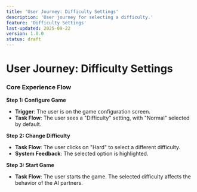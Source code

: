 ```yaml
---
title: 'User Journey: Difficulty Settings'
description: 'User journey for selecting a difficulty.'
feature: 'Difficulty Settings'
last-updated: 2025-09-22
version: 1.0.0
status: draft
---
```


# User Journey: Difficulty Settings

### Core Experience Flow

**Step 1: Configure Game**
- **Trigger**: The user is on the game configuration screen.
- **Task Flow**: The user sees a "Difficulty" setting, with "Normal" selected by default.

**Step 2: Change Difficulty**
- **Task Flow**: The user clicks on "Hard" to select a different difficulty.
- **System Feedback**: The selected option is highlighted.

**Step 3: Start Game**
- **Task Flow**: The user starts the game. The selected difficulty affects the behavior of the AI partners.
